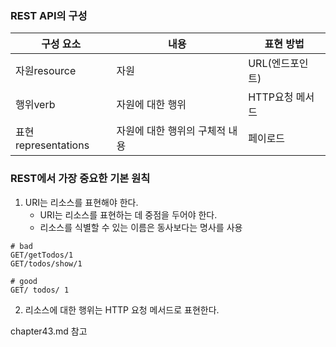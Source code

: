 ### REST API의 구성

| 구성 요소           | 내용                           | 표현 방법       |
| ------------------- | ------------------------------ | --------------- |
| 자원resource        | 자원                           | URL(엔드포인트) |
| 행위verb            | 자원에 대한 행위               | HTTP요청 메서드 |
| 표현representations | 자원에 대한 행위의 구체적 내용 | 페이로드        |

### REST에서 가장 중요한 기본 원칙

1. URI는 리소스를 표현해야 한다.
   - URI는 리소스를 표현하는 데 중점을 두어야 한다.
   - 리소스를 식별할 수 있는 이름은 동사보다는 명사를 사용

```
# bad
GET/getTodos/1
GET/todos/show/1

# good
GET/ todos/ 1
```

2. 리소스에 대한 행위는 HTTP 요청 메서드로 표현한다.

chapter43.md 참고
